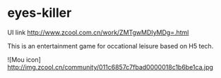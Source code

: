 # eyes-killer

UI link <http://www.zcool.com.cn/work/ZMTgwMDIyMDg=.html>

This is an entertainment game for occational leisure based on H5 tech.

![Mou icon] http://img.zcool.cn/community/011c6857c7fbad0000018c1b6be1ca.jpg
